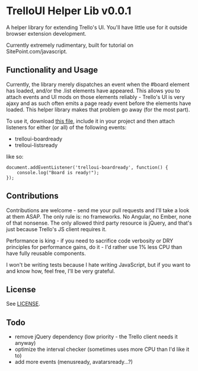 # TrelloUI Helper Lib v0.0.1

A helper library for extending Trello's UI. You'll have little use for it outside browser extension development.

Currently extremely rudimentary, built for tutorial on SitePoint.com/javascript.

## Functionality and Usage

Currently, the library merely dispatches an event when the #board element has loaded, and/or the .list elements have appeared. This allows you to attach events and UI mods on those elements reliably - Trello's UI is very ajaxy and as such often emits a page ready event before the elements have loaded. This helper library makes that problem go away (for the most part).

To use it, download [this file](src/trelloui.js), include it in your project and then attach listeners for either (or all) of the following events:

- trelloui-boardready
- trelloui-listsready

like so:

```
document.addEventListener('trelloui-boardready', function() {
    console.log("Board is ready!");
});
```

## Contributions

Contributions are welcome - send me your pull requests and I'll take a look at them ASAP. The only rule is: no frameworks. No Angular, no Ember, none of that nonsense. The only allowed third party resource is jQuery, and that's just because Trello's JS client requires it.

Performance is king - if you need to sacrifice code verbosity or DRY principles for performance gains, do it - I'd rather use 1% less CPU than have fully reusable components.

I won't be writing tests because I hate writing JavaScript, but if you want to and know how, feel free, I'll be very grateful.

## License

See [LICENSE](LICENSE.md).

## Todo

- remove jQuery dependency (low priority - the Trello client needs it anyway)
- optimize the interval checker (sometimes uses more CPU than I'd like it to)
- add more events (menusready, avatarsready...?)
